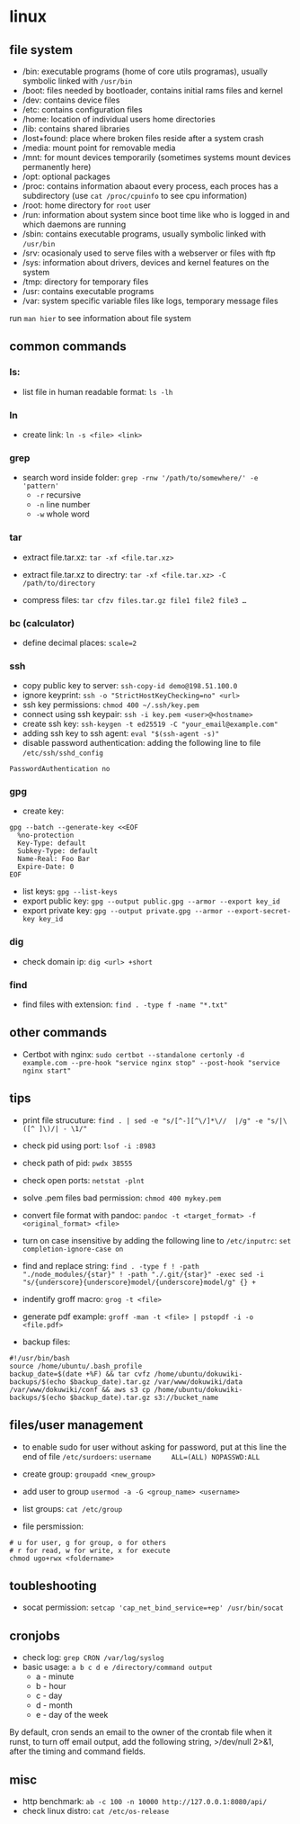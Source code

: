 # linux

## file system
* /bin: executable programs (home of core utils programas), usually symbolic linked with `/usr/bin`
* /boot: files needed by bootloader, contains initial rams files and kernel
* /dev: contains device files
* /etc: contains configuration files
* /home: location of individual users home directories
* /lib: contains shared libraries
* /lost+found: place where broken files reside after a system crash
* /media: mount point for removable media
* /mnt: for mount devices temporarily (sometimes systems mount devices permanently here)
* /opt: optional packages
* /proc: contains information abaout every process, each proces has a subdirectory (use `cat /proc/cpuinfo` to see cpu information)
* /root: home directory for `root` user
* /run: information about system since boot time like who is logged in and which daemons are running
* /sbin: contains executable programs, usually symbolic linked with `/usr/bin`
* /srv: ocasionaly used to serve files with a webserver or files with ftp
* /sys: information about drivers, devices and kernel features on the system
* /tmp: directory for temporary files
* /usr: contains executable programs
* /var: system specific variable files like logs, temporary message files


run `man hier` to see information about file system
## common commands

### ls:
*   list file in human readable format: `ls -lh`

### ln
*   create link: `ln -s <file> <link>`

### grep
* search word inside folder: `grep -rnw '/path/to/somewhere/' -e 'pattern'`
  * `-r` recursive
  * `-n` line number
  * `-w` whole word

### tar
* extract file.tar.xz: `tar -xf <file.tar.xz>`

* extract file.tar.xz to directry: `tar -xf <file.tar.xz> -C /path/to/directory`

* compress files: `tar cfzv files.tar.gz file1 file2 file3 …​`

### bc (calculator)
* define decimal places: `scale=2`

### ssh
* copy public key to server: `ssh-copy-id demo@198.51.100.0`
* ignore keyprint: `ssh -o "StrictHostKeyChecking=no" <url>`
* ssh key permissions: `chmod 400 ~/.ssh/key.pem`
* connect using ssh keypair: `ssh -i key.pem <user>@<hostname>`
* create ssh key: `ssh-keygen -t ed25519 -C "your_email@example.com"`
* adding ssh key to ssh agent: `eval "$(ssh-agent -s)"`
* disable password authentication: adding the following line to file `/etc/ssh/sshd_config`
```
PasswordAuthentication no
```

### gpg
* create key:
```
gpg --batch --generate-key <<EOF
  %no-protection
  Key-Type: default
  Subkey-Type: default
  Name-Real: Foo Bar
  Expire-Date: 0
EOF
```

* list keys: `gpg --list-keys`
* export public key: `gpg --output public.gpg --armor --export key_id`
* export private key: `gpg --output private.gpg --armor --export-secret-key key_id`

### dig
*   check domain ip: `dig <url> +short`

### find
* find files with extension: `find . -type f -name "*.txt"`


## other commands
*   Certbot with nginx:
    `sudo certbot --standalone certonly -d example.com --pre-hook "service nginx stop" --post-hook "service nginx start"`

## tips
* print file strucuture: `find . | sed -e "s/[^-][^\/]*\//  |/g" -e "s/|\([^ ]\)/| - \1/"`
*   check pid using port: `lsof -i :8983`
* check path of pid: `pwdx 38555`

*   check open ports: `netstat -plnt`

*   solve .pem files bad permission: `chmod 400 mykey.pem`

*   convert file format with pandoc:
    `pandoc -t <target_format> -f <original_format> <file>`

*   turn on case insensitive by adding the following line to
    `/etc/inputrc`: `set completion-ignore-case on`

*   find and replace string:
    `find . -type f ! -path "./node_modules/{star}" ! -path "./.git/{star}" -exec sed -i "s/{underscore}{underscore}model/{underscore}model/g" {} +`


*   indentify groff macro: `grog -t <file>`

*   generate pdf example:
    `groff -man -t <file> | pstopdf -i -o <file.pdf>`

* backup files:
```
#!/usr/bin/bash
source /home/ubuntu/.bash_profile
backup_date=$(date +%F) && tar cvfz /home/ubuntu/dokuwiki-backups/$(echo $backup_date).tar.gz /var/www/dokuwiki/data /var/www/dokuwiki/conf && aws s3 cp /home/ubuntu/dokuwiki-backups/$(echo $backup_date).tar.gz s3://bucket_name
```
## files/user management
* to enable sudo for user without asking for password, put at this line 
the end of file `/etc/surdoers`: `username     ALL=(ALL) NOPASSWD:ALL`

* create group: `groupadd <new_group>`

* add user to group `usermod -a -G <group_name> <username>`
* list groups: `cat /etc/group`
*   file persmission:

```
# u for user, g for group, o for others
# r for read, w for write, x for execute
chmod ugo+rwx <foldername>
```

## toubleshooting

* socat permission: `setcap 'cap_net_bind_service=+ep' /usr/bin/socat`

## cronjobs

* check log: `grep CRON /var/log/syslog`
* basic usage: `a b c d e /directory/command output`
  * a - minute
  * b - hour
  * c - day
  * d - month
  * e - day of the week

By default, cron sends an email to the owner of the crontab file when it runst, to 
turn off email output, add the following string, >/dev/null 2>&1, after the timing and command fields.

## misc

* http benchmark: `ab -c 100 -n 10000 http://127.0.0.1:8080/api/`
* check linux distro: `cat /etc/os-release`
